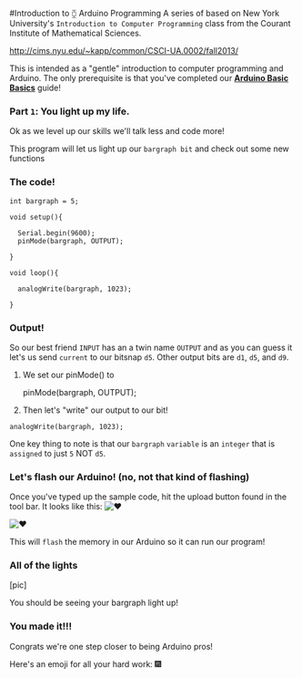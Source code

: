 #Introduction to ⧮ Arduino Programming
  A series of based on  New York University's `Introduction to Computer Programming` class from the Courant Institute of Mathematical Sciences.

  http://cims.nyu.edu/~kapp/common/CSCI-UA.0002/fall2013/

  This is intended as a "gentle" introduction to computer programming and Arduino. The only prerequisite is that you've completed our **[Arduino Basic Basics](http://https://github.com/sssyed/arduino-examples/blob/master/intro-to-arduino/getting-started.md)** guide!

  ### Part `1`: You light up my life.

  Ok as we level up our skills we'll talk less and code more!

  This program will let us light up our `bargraph bit` and check out some new functions

  ### The code!

    int bargraph = 5;

    void setup(){

      Serial.begin(9600);
      pinMode(bargraph, OUTPUT);

    }

    void loop(){

      analogWrite(bargraph, 1023);

    }

  ### Output!
  So our best friend `INPUT` has an a twin name `OUTPUT` and as you can guess it let's us send `current` to our bitsnap `d5`. Other output bits are `d1`, `d5`, and `d9`.

  1) We set our pinMode() to

        pinMode(bargraph, OUTPUT);

  2) Then let's "write" our output to our bit!

    analogWrite(bargraph, 1023);

  One key thing to note is that our `bargraph` `variable` is an `integer` that is `assigned` to just `5` NOT `d5`.

  ### Let's flash our Arduino! (no, not that kind of flashing)

  Once you've typed up the sample code, hit the upload button found in the tool bar. It looks like this: ![❤](http://arduino.cc/en/uploads/Guide/export.png)

  ![❤](https://raw.githubusercontent.com/Makeblock-official/XY-Plotter-2.0/master/images/Upload.png)

  This will `flash` the memory in our Arduino so it can run our program!

  ### All of the lights

  [pic]

  You should be seeing your bargraph light up!

  ### You made it!!!

  Congrats we're one step closer to being Arduino pros!

  Here's an emoji for all your hard work: 🎆
